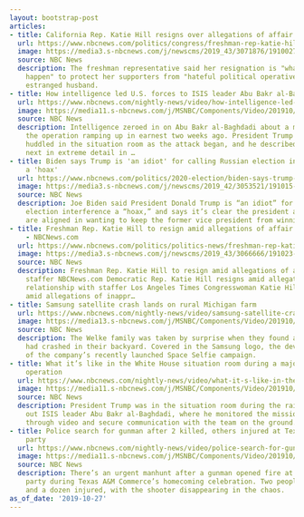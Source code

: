 ```yaml
---
layout: bootstrap-post
articles:
- title: California Rep. Katie Hill resigns over allegations of affair
  url: https://www.nbcnews.com/politics/congress/freshman-rep-katie-hill-resign-amid-allegations-affair-staffer-n1072611
  image: https://media3.s-nbcnews.com/j/newscms/2019_43/3071876/1910027-katie-hill-rd-810p_68328fe3d04c439a943cf8bffcd94d72.nbcnews-fp-1200-630.JPG
  source: NBC News
  description: The freshman representative said her resignation is "what needs to
    happen" to protect her supporters from "hateful political operatives" and an "abusive"
    estranged husband.
- title: How intelligence led U.S. forces to ISIS leader Abu Bakr al-Baghdadi
  url: https://www.nbcnews.com/nightly-news/video/how-intelligence-led-u-s-forces-to-isis-leader-abu-bakr-al-baghdadi-72154181554
  image: https://media11.s-nbcnews.com/j/MSNBC/Components/Video/201910/x_nn_hja_isis_leader_killed_intel_191027.nbcnews-fp-1200-630.jpg
  source: NBC News
  description: Intelligence zeroed in on Abu Bakr al-Baghdadi about a month ago, with
    the operation ramping up in earnest two weeks ago. President Trump and advisers
    huddled in the situation room as the attack began, and he described what happened
    next in extreme detail in …
- title: Biden says Trump is 'an idiot' for calling Russian election interference
    a 'hoax'
  url: https://www.nbcnews.com/politics/2020-election/biden-says-trump-idiot-calling-russian-election-interference-hoax-n1072606
  image: https://media3.s-nbcnews.com/j/newscms/2019_42/3053521/191015-joe-biden-1920x1080-ac-835p_a6f2e0221997761fbf02a6ebed9371e2.nbcnews-fp-1200-630.jpg
  source: NBC News
  description: Joe Biden said President Donald Trump is “an idiot” for calling Russia’s
    election interference a “hoax,” and says it’s clear the president and the Russians
    are aligned in wanting to keep the former vice president from winning in 2020.
- title: Freshman Rep. Katie Hill to resign amid allegations of affair with staffer
    - NBCNews.com
  url: https://www.nbcnews.com/politics/politics-news/freshman-rep-katie-hill-resign-amid-allegations-affair-staffer-n1072611
  image: https://media3.s-nbcnews.com/j/newscms/2019_43/3066666/191023-katie-hill-investigation-ac-831p_71e7fbbb887f41394133c561d81d4038.nbcnews-fp-1200-630.jpg
  source: NBC News
  description: Freshman Rep. Katie Hill to resign amid allegations of affair with
    staffer NBCNews.com Democratic Rep. Katie Hill resigns amid allegations of improper
    relationship with staffer Los Angeles Times Congresswoman Katie Hill has resigned
    amid allegations of inappr…
- title: Samsung satellite crash lands on rural Michigan farm
  url: https://www.nbcnews.com/nightly-news/video/samsung-satellite-crash-lands-on-rural-michigan-farm-72151621679
  image: https://media13.s-nbcnews.com/j/MSNBC/Components/Video/201910/nn_kpa_satellite_falls_from_sky_191027_1920x1080.nbcnews-fp-1200-630.jpg
  source: NBC News
  description: The Welke family was taken by surprise when they found a space satellite
    had crashed in their backyard. Covered in the Samsung logo, the device was part
    of the company’s recently launched Space Selfie campaign.
- title: What it’s like in the White House situation room during a major military
    operation
  url: https://www.nbcnews.com/nightly-news/video/what-it-s-like-in-the-white-house-situation-room-during-a-major-military-operation-72152133711
  image: https://media11.s-nbcnews.com/j/MSNBC/Components/Video/201910/nn_kod_isis_leader_killed_special_ops_191027_1920x1080.nbcnews-fp-1200-630.jpg
  source: NBC News
  description: President Trump was in the situation room during the raid that took
    out ISIS leader Abu Bakr al-Baghdadi, where he monitored the mission’s progress
    through video and secure communication with the team on the ground.
- title: Police search for gunman after 2 killed, others injured at Texas college
    party
  url: https://www.nbcnews.com/nightly-news/video/police-search-for-gunman-after-2-killed-others-injured-at-texas-college-party-72152133667
  image: https://media11.s-nbcnews.com/j/MSNBC/Components/Video/201910/nn_mch_mass_shooting_texas_college_party_191027_1920x1080.nbcnews-fp-1200-630.jpg
  source: NBC News
  description: There’s an urgent manhunt after a gunman opened fire at a Halloween
    party during Texas A&M Commerce’s homecoming celebration. Two people were killed
    and a dozen injured, with the shooter disappearing in the chaos.
as_of_date: '2019-10-27'
---
```


